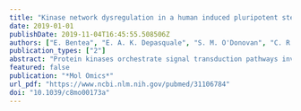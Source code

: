 ```yaml
---
title: "Kinase network dysregulation in a human induced pluripotent stem cell model of DISC1 schizophrenia"
date: 2019-01-01
publishDate: 2019-11-04T16:45:55.508506Z
authors: ["E. Bentea", "E. A. K. Depasquale", "S. M. O'Donovan", "C. R. Sullivan", "M. Simmons", "J. H. Meador-Woodruff", "Y. Zhou", "C. Xu", "B. Bai", "J. Peng", "H. Song", "G. L. Ming", "J. Meller", "Z. Wen", "R. E. McCullumsmith"]
publication_types: ["2"]
abstract: "Protein kinases orchestrate signal transduction pathways involved in central nervous system functions ranging from neurodevelopment to synaptic transmission and plasticity. Abnormalities in kinase-mediated signaling are involved in the pathophysiology of neurological disorders, including neuropsychiatric disorders. Here, we expand on the hypothesis that kinase networks are dysregulated in schizophrenia. We investigated changes in serine/threonine kinase activity in cortical excitatory neurons differentiated from induced pluripotent stem cells (iPSCs) from a schizophrenia patient presenting with a 4 bp mutation in the disrupted in schizophrenia 1 (DISC1) gene and a corresponding control. Using kinome peptide arrays, we demonstrate large scale abnormalities in DISC1 cells, including a global depression of serine/threonine kinase activity, and changes in activity of kinases, including AMP-activated protein kinase (AMPK), extracellular signal-regulated kinases (ERK), and thousand-and-one amino acid (TAO) kinases. Using isogenic cell lines in which the DISC1 mutation is either introduced in the control cell line, or rescued in the schizophrenia cell line, we ascribe most of these changes to a direct effect of the presence of the DISC1 mutation. Investigating the gene expression signatures downstream of the DISC1 kinase network, and mapping them on perturbagen signatures obtained from the Library of Integrated Network-based Cellular Signatures (LINCS) database, allowed us to propose novel drug targets able to reverse the DISC1 kinase dysregulation gene expression signature. Altogether, our findings provide new insight into abnormalities of kinase networks in schizophrenia and suggest possible targets for disease intervention."
featured: false
publication: "*Mol Omics*"
url_pdf: "https://www.ncbi.nlm.nih.gov/pubmed/31106784"
doi: "10.1039/c8mo00173a"
---
```


